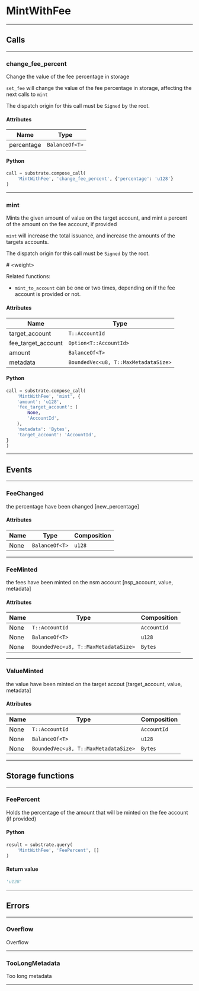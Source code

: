 
# MintWithFee

---------
## Calls

---------
### change_fee_percent
Change the value of the fee percentage in storage

`set_fee` will change the value of the fee percentage in storage,
affecting the next calls to `mint`

The dispatch origin for this call must be `Signed` by the root.
#### Attributes
| Name | Type |
| -------- | -------- | 
| percentage | `BalanceOf<T>` | 

#### Python
```python
call = substrate.compose_call(
    'MintWithFee', 'change_fee_percent', {'percentage': 'u128'}
)
```

---------
### mint
Mints the given amount of value on the target account,
and mint a percent of the amount on the fee account, if provided

`mint` will increase the total issuance, and increase the amounts of the targets
accounts.

The dispatch origin for this call must be `Signed` by the root.

\# &lt;weight&gt;

Related functions:
- `mint_to_account` can be one or two times, depending on if the fee account is provided
  or not.
#### Attributes
| Name | Type |
| -------- | -------- | 
| target_account | `T::AccountId` | 
| fee_target_account | `Option<T::AccountId>` | 
| amount | `BalanceOf<T>` | 
| metadata | `BoundedVec<u8, T::MaxMetadataSize>` | 

#### Python
```python
call = substrate.compose_call(
    'MintWithFee', 'mint', {
    'amount': 'u128',
    'fee_target_account': (
        None,
        'AccountId',
    ),
    'metadata': 'Bytes',
    'target_account': 'AccountId',
}
)
```

---------
## Events

---------
### FeeChanged
the percentage have been changed
[new_percentage]
#### Attributes
| Name | Type | Composition
| -------- | -------- | -------- |
| None | `BalanceOf<T>` | ```u128```

---------
### FeeMinted
the fees have been minted on the nsm account
[nsp_account, value, metadata]
#### Attributes
| Name | Type | Composition
| -------- | -------- | -------- |
| None | `T::AccountId` | ```AccountId```
| None | `BalanceOf<T>` | ```u128```
| None | `BoundedVec<u8, T::MaxMetadataSize>` | ```Bytes```

---------
### ValueMinted
the value have been minted on the target accout
[target_account, value, metadata]
#### Attributes
| Name | Type | Composition
| -------- | -------- | -------- |
| None | `T::AccountId` | ```AccountId```
| None | `BalanceOf<T>` | ```u128```
| None | `BoundedVec<u8, T::MaxMetadataSize>` | ```Bytes```

---------
## Storage functions

---------
### FeePercent
 Holds the percentage of the amount that will be minted on the fee account (if provided)

#### Python
```python
result = substrate.query(
    'MintWithFee', 'FeePercent', []
)
```

#### Return value
```python
'u128'
```
---------
## Errors

---------
### Overflow
Overflow

---------
### TooLongMetadata
Too long metadata

---------